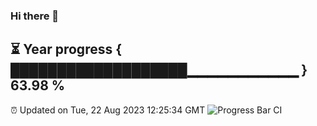 ### Hi there 👋
⏳ Year progress { ███████████████████▁▁▁▁▁▁▁▁▁▁▁ } 63.98 %
---
⏰ Updated on Tue, 22 Aug 2023 12:25:34 GMT
![Progress Bar CI](https://github.com/liununu/liununu/workflows/Progress%20Bar%20CI/badge.svg)
